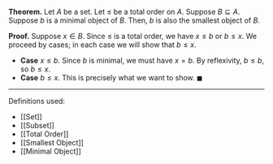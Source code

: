 **Theorem.** Let $A$ be a set. Let $\leq$ be a total order on $A$. Suppose $B\subseteq A$. Suppose $b$ is a minimal object of $B$. Then, $b$ is also the smallest object of $B$.

**Proof.** Suppose $x\in B$. Since $\leq$ is a total order, we have $x\leq b$ or $b\leq x$. We proceed by cases; in each case we will show that $b\leq x$.
- **Case** $x\leq b$. Since $b$ is minimal, we must have $x=b$. By reflexivity, $b\leq b$, so $b\leq x$.
- **Case** $b\leq x$. This is precisely what we want to show. $\blacksquare$

***
Definitions used:
- [[Set]]
- [[Subset]]
- [[Total Order]]
- [[Smallest Object]]
- [[Minimal Object]]

